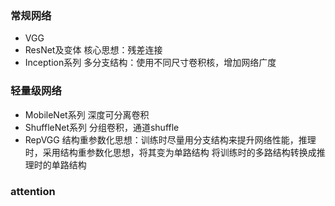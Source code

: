### 常规网络
* VGG
* ResNet及变体
    核心思想：残差连接
* Inception系列
    多分支结构：使用不同尺寸卷积核，增加网络广度

### 轻量级网络
* MobileNet系列
    深度可分离卷积
* ShuffleNet系列
    分组卷积，通道shuffle
* RepVGG
    结构重参数化思想：训练时尽量用分支结构来提升网络性能，推理时，采用结构重参数化思想，将其变为单路结构
    将训练时的多路结构转换成推理时的单路结构

### attention